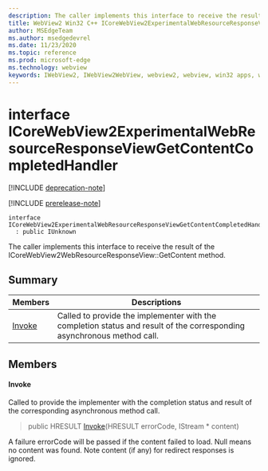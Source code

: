 ```yaml
---
description: The caller implements this interface to receive the result of the ICoreWebView2WebResourceResponseView::GetContent method.
title: WebView2 Win32 C++ ICoreWebView2ExperimentalWebResourceResponseViewGetContentCompletedHandler
author: MSEdgeTeam
ms.author: msedgedevrel
ms.date: 11/23/2020
ms.topic: reference
ms.prod: microsoft-edge
ms.technology: webview
keywords: IWebView2, IWebView2WebView, webview2, webview, win32 apps, win32, edge, ICoreWebView2, ICoreWebView2Controller, browser control, edge html, ICoreWebView2ExperimentalWebResourceResponseViewGetContentCompletedHandler
---
```


# interface ICoreWebView2ExperimentalWebResourceResponseViewGetContentCompletedHandler 

[!INCLUDE [deprecation-note](../includes/deprecation-note.md)]

[!INCLUDE [prerelease-note](../includes/prerelease-note.md)]

```
interface ICoreWebView2ExperimentalWebResourceResponseViewGetContentCompletedHandler
  : public IUnknown
```

The caller implements this interface to receive the result of the ICoreWebView2WebResourceResponseView::GetContent method.

## Summary

 Members                        | Descriptions
--------------------------------|---------------------------------------------
[Invoke](#invoke) | Called to provide the implementer with the completion status and result of the corresponding asynchronous method call.

## Members

#### Invoke 

Called to provide the implementer with the completion status and result of the corresponding asynchronous method call.

> public HRESULT [Invoke](#invoke)(HRESULT errorCode, IStream * content)

A failure errorCode will be passed if the content failed to load. Null means no content was found. Note content (if any) for redirect responses is ignored.

